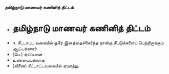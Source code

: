 **தமிழ்நாடு மாணவர் கணினித் திட்டம்**
- # தமிழ்நாடு மாணவர் கணினித் திட்டம்
- n. சீட்டாட்ட வகையில் ஒரே இனத்தைச்சேர்ந்த நான்கு சீட்டுக்களைப் பெற்றிருக்கும் ஆட்டக்காரர்
- (பெ.) ஏய்ப்பான
- உண்மையல்லாத
- (வினை) சீட்டாட்டவகையில் ஏமாற்று.

